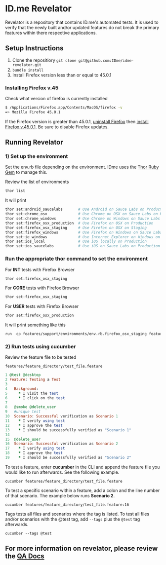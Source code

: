 # ID.me Revelator

Revelator is a repository that contains ID.me's automated tests.  It is used to verify that the newly built and/or updated features do not break the primary features within there respective applications.

## Setup Instructions

1. Clone the repositiory `git clone git@github.com:IDme/idme-revelator.git`
2. `bundle install`
3. Install Firefox version less than or equal to 45.0.1

### Installing Firefox v.45
Check what version of firefox is currently installed
```bash
$ /Applications/Firefox.app/Contents/MacOS/firefox -v
=> Mozilla Firefox 45.0.1
```

If the Firefox version is greater than 45.0.1, [uninstall Firefox](http://kb.mozillazine.org/Uninstalling_Firefox)
then [install Firefox v.45.0.1](https://ftp.mozilla.org/pub/firefox/releases/45.0.1/mac/en-US/).  Be sure to disable Firefox updates.

## Running Revelator

### 1) Set up the environment
Set the env.rb file depending on the environment. IDme uses the
[Thor Ruby Gem](http://whatisthor.com/) to manage this.


Review the list of environments
```bash
thor list
```

It will print
```bash
thor set:android_saucelabs       # Use Android on Sauce Labs on Production
thor set:chrome_osx              # Use Chrome on OSX on Sauce Labs on Production
thor set:chrome_windows          # Use Chrome on Windows on Sauce Labs on Production
thor set:firefox_osx_production  # Use Firefox on OSX on Production
thor set:firefox_osx_staging     # Use Firefox on OSX on Staging
thor set:firefox_windows         # Use Firefox on Windows on Sauce Labs on Production
thor set:ie_windows              # Use Internet Explorer on Windows on Sauce Labs on Production
thor set:ios_local               # Use iOS locally on Production
thor set:ios_saucelabs           # Use iOS on Sauce Labs on Production
```

### Run the appropriate thor command to set the environment
For **INT** tests with Firefox Browser
```bash
thor set:firefox_osx_staging
```

For **CORE** tests with Firefox Browser
```bash
thor set:firefox_osx_staging
```

For **USER** tests with Firefox Browser
```bash
thor set:firefox_osx_production
```

It will print something like this
```bash
run  cp features/support/environments/env.rb.firefox_osx_staging features/support/env.rb from "."
```
### 2) Run tests using cucumber

Review the feature file to be tested

`features/feature_directory/test_file.feature`
```ruby
1 @test @desktop
2 Feature: Testing a Test
3
4   Background:
5     * I visit the test
6     * I click on the test
7
8   @smoke @delete_user
9   #unique test
10  Scenario: Successful verification as Scenario 1
11    * I verify using test
12    * I approve the test
13    * I should be successfully verified as "Scenario 1"
14
15  @delete_user
16  Scenario: Successful verification as Scenario 2
17    * I verify using test
18    * I approve the test
19    * I should be successfully verified as "Scenario 2"
```
To test a feature, enter **cucumber** in the CLI and append the feature file you would like to run afterwards.  See the following example.
```
cucumber features/feature_directory/test_file.feature
```

To test a specific scenario within a feature, add a colon and the line number of that scenario.  The example below runs **Scenario 2**.
```
cucumber features/feature_directory/test_file.feature:16
```

Tags tests all files and scenarios where the tag is listed.  To test all files and/or scenarios with the @test tag, add `--tags` plus the `@test` tag afterwards.
```
cucumber --tags @test
```

## For more information on revelator, please review the [QA Docs](https://github.com/IDme/docs/blob/master/quality_assurance/qa_resource_guide/revelator.md)
